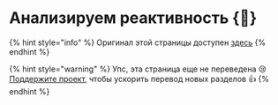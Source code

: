 # Анализируем реактивность {🚀}

{% hint style="info" %}
Оригинал этой страницы доступен [здесь](https://mobx.js.org/analyzing-reactivity.html)
{% endhint %}

{% hint style="warning" %}
Упс, эта страница еще не переведена :cry: [Поддержите проект](../podderzhat-proekt.md), чтобы ускорить перевод новых разделов :thumbsup:
{% endhint %}

